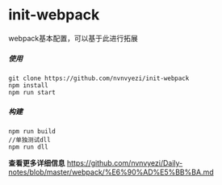 # init-webpack
webpack基本配置，可以基于此进行拓展

##### 使用
```
git clone https://github.com/nvnvyezi/init-webpack
npm install
npm run start
```
##### 构建
```
npm run build
//单独测试dll
npm run dll
```
**查看更多详细信息**
https://github.com/nvnvyezi/Daily-notes/blob/master/webpack/%E6%90%AD%E5%BB%BA.md
